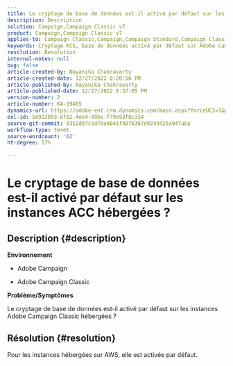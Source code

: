 ```yaml
---
title: Le cryptage de base de données est-il activé par défaut sur les instances ACC hébergées ?
description: Description
solution: Campaign,Campaign Classic v7
product: Campaign,Campaign Classic v7
applies-to: Campaign Classic,Campaign,Campaign Standard,Campaign Classic v7
keywords: Cryptage KCS, base de données activé par défaut sur Adobe Campaign hébergé
resolution: Resolution
internal-notes: null
bug: false
article-created-by: Nayanika Chakravarty
article-created-date: 12/27/2022 8:20:56 PM
article-published-by: Nayanika Chakravarty
article-published-date: 12/27/2022 8:37:05 PM
version-number: 2
article-number: KA-19405
dynamics-url: https://adobe-ent.crm.dynamics.com/main.aspx?forceUCI=1&pagetype=entityrecord&etn=knowledgearticle&id=5fd077f7-2386-ed11-81ac-6045bd006079
exl-id: 5d912093-bf82-4ee4-996e-f79e93f8c324
source-git-commit: 9352d97c1d70a4041f4076367d0243425a947aba
workflow-type: tm+mt
source-wordcount: '62'
ht-degree: 17%

---
```


# Le cryptage de base de données est-il activé par défaut sur les instances ACC hébergées ?

## Description {#description}


<b>Environnement</b>

- Adobe Campaign

- Adobe Campaign Classic

<b>Problème/Symptômes</b>

Le cryptage de base de données est-il activé par défaut sur les instances Adobe Campaign Classic hébergées ?


## Résolution {#resolution}


Pour les instances hébergées sur AWS, elle est activée par défaut.
